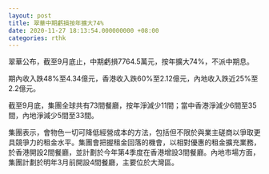 ```yaml
---
layout: post
title: 翠華中期虧損按年擴大74%
date: 2020-11-27 18:13:54.000000000 +08:00
categories: rthk
---
```


翠華公布，截至9月底止，中期虧損7764.5萬元，按年擴大74%，不派中期息。

期內收入跌48%至4.34億元，香港收入跌60%至2.12億元，內地收入跌近25%至2.2億元。

截至9月底，集團全球共有73間餐廳，按年淨減少11間；當中香港淨減少6間至35間，內地淨減少5間至33間。

集團表示，會物色一切可降低經營成本的方法，包括但不限於與業主磋商以爭取更具競爭力的租金水平。集團會把握租金回落的機會，以相對優惠的租金擴充業務，於香港開設2間餐廳，並計劃於今年第4季度在香港增設3間餐廳。內地市場方面，集團計劃於明年3月前開設4間餐廳，主要位於大灣區。
